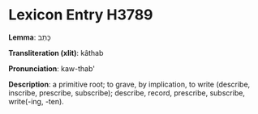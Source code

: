 # Lexicon Entry H3789

**Lemma**: כָּתַב

**Transliteration (xlit)**: kâthab

**Pronunciation**: kaw-thab'

**Description**:
a primitive root; to grave, by implication, to write (describe, inscribe, prescribe, subscribe); describe, record, prescribe, subscribe, write(-ing, -ten).
